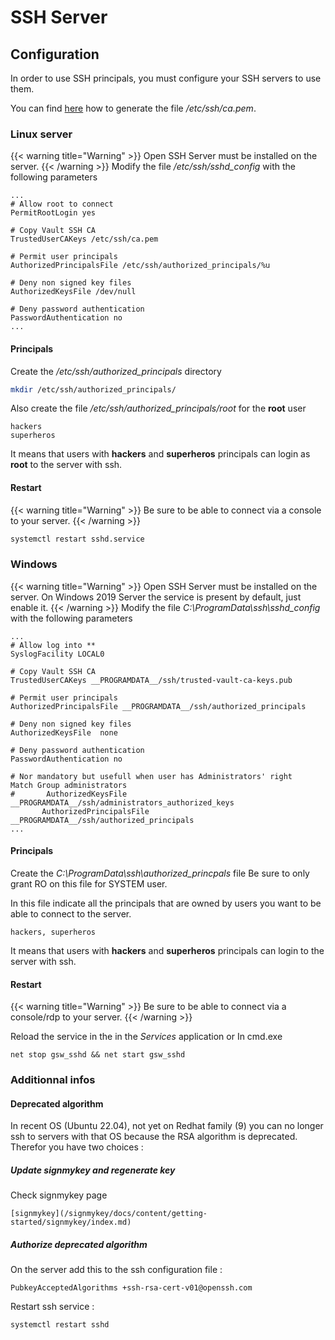 
# SSH Server


## Configuration

In order to use SSH principals, you must configure your SSH servers to use them.

You can find [here](/getting-started/vault/#export-ca-public-key) how to generate the file */etc/ssh/ca.pem*.


### Linux server

{{< warning title="Warning" >}} Open SSH Server must be installed on the server. {{< /warning >}}
Modify the file */etc/ssh/sshd_config* with the following parameters

```
...
# Allow root to connect
PermitRootLogin yes

# Copy Vault SSH CA
TrustedUserCAKeys /etc/ssh/ca.pem

# Permit user principals
AuthorizedPrincipalsFile /etc/ssh/authorized_principals/%u

# Deny non signed key files
AuthorizedKeysFile /dev/null

# Deny password authentication
PasswordAuthentication no
...
``` 

#### Principals

Create the */etc/ssh/authorized_principals* directory
```sh
mkdir /etc/ssh/authorized_principals/
```

Also create the file */etc/ssh/authorized_principals/root* for the **root** user
```
hackers
superheros
```
It means that users with **hackers** and **superheros** principals can login as **root** to the server with ssh.

#### Restart

{{< warning title="Warning" >}}
Be sure to be able to connect via a console to your server.
{{< /warning >}}

```sh
systemctl restart sshd.service
```


### Windows

{{< warning title="Warning" >}} Open SSH Server must be installed on the server. On Windows 2019 Server the service is present by default, just enable it. {{< /warning >}}
Modify the file *C:\ProgramData\ssh\sshd_config* with the following parameters

```
...
# Allow log into **
SyslogFacility LOCAL0

# Copy Vault SSH CA
TrustedUserCAKeys __PROGRAMDATA__/ssh/trusted-vault-ca-keys.pub

# Permit user principals
AuthorizedPrincipalsFile __PROGRAMDATA__/ssh/authorized_principals

# Deny non signed key files
AuthorizedKeysFile  none

# Deny password authentication
PasswordAuthentication no

# Nor mandatory but usefull when user has Administrators' right
Match Group administrators
#       AuthorizedKeysFile __PROGRAMDATA__/ssh/administrators_authorized_keys
       AuthorizedPrincipalsFile __PROGRAMDATA__/ssh/authorized_principals
...
```

#### Principals

Create the *C:\ProgramData\ssh\authorized_princpals* file
Be sure to only grant RO on this file for SYSTEM user.

In this file indicate all the principals that are owned by users you want to be able to connect to the server.
```
hackers, superheros
```
It means that users with **hackers** and **superheros** principals can login to the server with ssh.

#### Restart

{{< warning title="Warning" >}}
Be sure to be able to connect via a console/rdp to your server.
{{< /warning >}}

Reload the service in the in the *Services* application
or
In cmd.exe
```
net stop gsw_sshd && net start gsw_sshd
```

### Additionnal infos

#### Deprecated algorithm

In recent OS (Ubuntu 22.04), not yet on Redhat family (9) you can no longer ssh to servers with that OS because the RSA algorithm is deprecated.
Therefor you have two choices :

##### Update signmykey and regenerate key

Check signmykey page
```
[signmykey](/signmykey/docs/content/getting-started/signmykey/index.md)
```

##### Authorize deprecated algorithm

On the server add this to the ssh configuration file :
```
PubkeyAcceptedAlgorithms +ssh-rsa-cert-v01@openssh.com
```

Restart ssh service :
```
systemctl restart sshd
```
